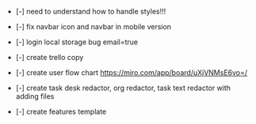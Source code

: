  - [-] need to understand how to handle styles!!!

 - [-] fix navbar icon and navbar in mobile version
 - [-] login local storage bug  email=true
 - [-] create trello copy
 - [-] create user flow chart https://miro.com/app/board/uXjVNMsE6vo=/
 - [-] create task desk redactor, org redactor, task text redactor with adding files
 - [-] create features template